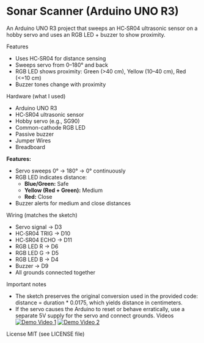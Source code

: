 # Sonar Scanner (Arduino UNO R3)

An Arduino UNO R3 project that sweeps an HC‑SR04 ultrasonic sensor on a hobby servo and uses an RGB LED + buzzer to show proximity.

Features
- Uses HC‑SR04 for distance sensing
- Sweeps servo from 0–180° and back
- RGB LED shows proximity: Green (>40 cm), Yellow (10–40 cm), Red (<=10 cm)
- Buzzer tones change with proximity

Hardware (what I used)
- Arduino UNO R3
- HC‑SR04 ultrasonic sensor
- Hobby servo (e.g., SG90)
- Common-cathode RGB LED
- Passive buzzer
- Jumper Wires
- Breadboard

**Features:**  
- Servo sweeps 0° → 180° → 0° continuously  
- RGB LED indicates distance:  
  - **Blue/Green:** Safe  
  - **Yellow (Red + Green):** Medium  
  - **Red:** Close  
- Buzzer alerts for medium and close distances

  
Wiring (matches the sketch)
- Servo signal -> D3
- HC‑SR04 TRIG -> D10
- HC‑SR04 ECHO -> D11
- RGB LED R -> D6
- RGB LED G -> D5
- RGB LED B -> D4
- Buzzer -> D9
- All grounds connected together

Important notes
- The sketch preserves the original conversion used in the provided code: distance = duration * 0.0175, which yields distance in centimeters.
- If the servo causes the Arduino to reset or behave erratically, use a separate 5V supply for the servo and connect grounds.
Videos
[![Demo Video 1](https://img.youtube.com/vi/5Y3a9QMXJlM/0.jpg)](https://youtu.be/5Y3a9QMXJlM)
[![Demo Video 2](https://img.youtube.com/vi/cpp6jHr58mc/0.jpg)](https://youtu.be/cpp6jHr58mc)




License
MIT (see LICENSE file)
